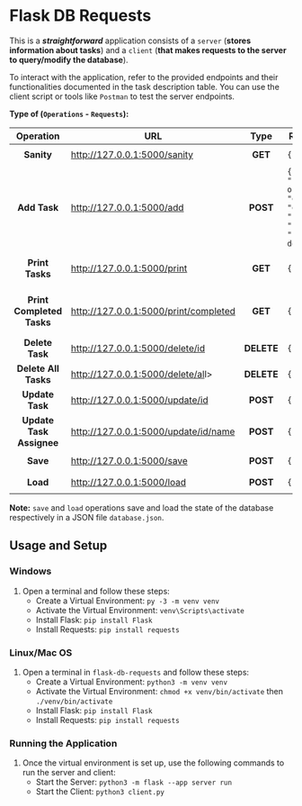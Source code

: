 # Flask DB Requests

This is a ***straightforward*** application consists of a `server` (**stores information about tasks**) and a `client` (**that makes requests to the server to query/modify the database**).

To interact with the application, refer to the provided endpoints and their functionalities documented in the task description table. You can use the client script or tools like `Postman` to test the server endpoints.

**Type of (`Operations` - `Requests`):**

| **Operation**           | URL                                          |**Type**| Request Body                  | Response                     |
|:-----------------------:|----------------------------------------------|:------:|-------------------------------|------------------------------|
| **Sanity**              | <http://127.0.0.1:5000/sanity>               |**GET** | `{}`                          | `{"status_code": "200"}`     |
| **Add Task**            | <http://127.0.0.1:5000/add>                  |**POST**| `{ "id": "id", "name": "name of employee", "description": "description", "priority": "priority", "status": "not done" }` | `{"status_code": "200"}`     |
| **Print Tasks**          | <http://127.0.0.1:5000/print>               |**GET**| `{}`                          | JSON containing all tasks   |
| **Print Completed Tasks**| <http://127.0.0.1:5000/print/completed>     |**GET**| `{}`                          | JSON containing completed tasks |
| **Delete Task**         | <http://127.0.0.1:5000/delete/id>            |**DELETE**| `{}`                          | `{"status_code": "200"}`     |
| **Delete All Tasks**     | <http://127.0.0.1:5000/delete/al>l>         |**DELETE**| `{}`                          | `{"status_code": "200"}`     |
| **Update Task**          | <http://127.0.0.1:5000/update/id>           |**POST**| `{}`                          | `{"status_code": "200"}`     |
| **Update Task Assignee** | <http://127.0.0.1:5000/update/id/name>      |**POST**| `{}`                          | `{"status_code": "200"}`     |
| **Save**                 | <http://127.0.0.1:5000/save>                |**POST**| `{}`                          | `{"status_code": "200"}`     |
| **Load**                 | <http://127.0.0.1:5000/load>                |**POST**| `{}`                          | `{"status_code": "200"}`     |

**Note:** `save` and `load` operations save and load the state of the database respectively in a JSON file `database.json`.

## Usage and Setup

### Windows

1. Open a terminal and follow these steps:
   - Create a Virtual Environment: `py -3 -m venv venv`
   - Activate the Virtual Environment: `venv\Scripts\activate`
   - Install Flask: `pip install Flask`
   - Install Requests: `pip install requests`

### Linux/Mac OS

1. Open a terminal in `flask-db-requests` and follow these steps:
   - Create a Virtual Environment: `python3 -m venv venv`
   - Activate the Virtual Environment: `chmod +x venv/bin/activate` then `./venv/bin/activate`
   - Install Flask: `pip install Flask`
   - Install Requests: `pip install requests`

### Running the Application

1. Once the virtual environment is set up, use the following commands to run the server and client:
   - Start the Server: `python3 -m flask --app server run`
   - Start the Client: `python3 client.py`
